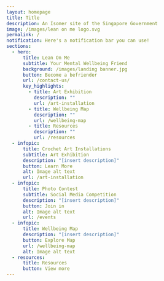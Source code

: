 ```yaml
---
layout: homepage
title: Title
description: An Isomer site of the Singapore Government
image: /images/lean on me logo.svg
permalink: /
notification: Here's a notification bar you can use!
sections:
  - hero:
      title: Lean On Me
      subtitle: Your Mental Wellbeing Friend
      background: /images/landing banner.jpg
      button: Become a befriender
      url: /contact-us/
      key_highlights:
        - title: Art Exhibition
          description: ""
          url: /art-installation
        - title: Wellbeing Map
          description: ""
          url: /wellbeing-map
        - title: Resources
          description: ""
          url: /resources
  - infopic:
      title: Crochet Art Installations
      subtitle: Art Exhibition
      description: "[insert description]"
      button: Learn More
      alt: Image alt text
      url: /art-installation
  - infopic:
      title: Photo Contest
      subtitle: Social Media Competition
      description: "[insert description]"
      button: Join in
      alt: Image alt text
      url: /events
  - infopic:
      title: Wellbeing Map
      description: "[insert description]"
      button: Explore Map
      url: /wellbeing-map
      alt: Image alt text
  - resources:
      title: Resources
      button: View more
---
```

